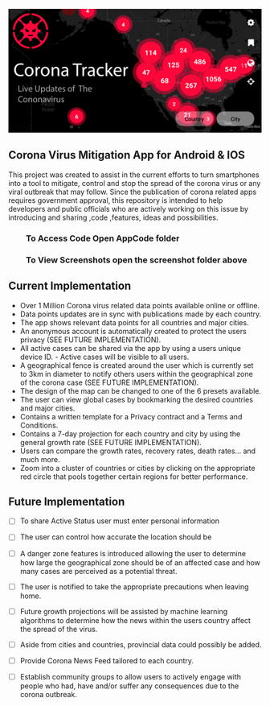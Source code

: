 ![Banner](/assets/banner.png)

## Corona Virus Mitigation App for Android & IOS

This project was created to assist in the current efforts to turn smartphones into a tool to mitigate, control and stop the spread of the corona virus or any viral outbreak that may follow.
Since the publication of corona related apps requires government approval, this repository is intended to help developers and public officials who are actively working on this issue by introducing and sharing ,code ,features, ideas and possibilities. 

### &nbsp;&nbsp;&nbsp;&nbsp;&nbsp;&nbsp;&nbsp;&nbsp; To Access Code Open AppCode folder
### &nbsp;&nbsp;&nbsp;&nbsp;&nbsp;&nbsp;&nbsp;&nbsp; To View Screenshots open the screenshot folder above

## Current Implementation 

- Over 1 Million Corona virus related data points available online or offline. 
- Data points updates are in sync with publications made by each country.
- The app shows relevant data points for all countries and major cities. 
- An anonymous account is automatically created to protect the users privacy (SEE FUTURE IMPLEMENTATION).
- All active cases can be shared via the app by using a users unique device ID. - Active cases will be visible to all users.
- A geographical fence is created around the user which is currently set to 3km in diameter to notify others users within the geographical zone of the corona case (SEE FUTURE IMPLEMENTATION).
- The design of the map can be changed to one of the 6 presets available.
- The user can view global cases by bookmarking the desired countries and major cities. 
- Contains a written template for a Privacy contract and a Terms and Conditions.
- Contains a 7-day projection for each country and city by using the general growth rate (SEE FUTURE IMPLEMENTATION).
- Users can compare the growth rates, recovery rates, death rates... and much more.
- Zoom into a cluster of countries or cities by clicking on the appropriate red circle that pools together certain regions for better performance.  


## Future Implementation
- [ ] To share Active Status user must enter personal information 
- [ ] The user can control how accurate the location should be 
- [ ] A danger zone features is introduced allowing the user to determine how large the geographical zone should be of an affected case and how many cases are perceived as a potential threat.
- [ ] The user is notified to take the appropriate precautions when leaving home.
- [ ] Future growth projections will be assisted by machine learning algorithms to determine how the news within the users country affect the spread of the virus.
- [ ] Aside from cities and countries, provincial data could possibly be added.
- [ ] Provide Corona News Feed tailored to each country.
- [ ] Establish community groups to allow users to actively engage with people who had, have and/or suffer any consequences due to the corona outbreak. 



